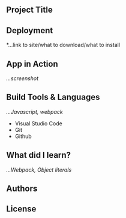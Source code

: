 ## Project Title 

## Deployment
*...link to site/what to download/what to install
## App in Action
*...screenshot*
## Build Tools & Languages
*...Javascript, webpack*
- Visual Studio Code
- Git
- Github

## What did I learn? 
*...Webpack, Object literals*

## Authors 

## License 


